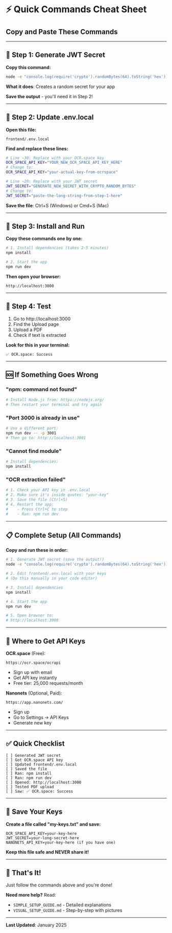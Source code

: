 # ⚡ Quick Commands Cheat Sheet

## Copy and Paste These Commands

---

## 🔑 Step 1: Generate JWT Secret

**Copy this command:**
```bash
node -e "console.log(require('crypto').randomBytes(64).toString('hex'))"
```

**What it does**: Creates a random secret for your app

**Save the output** - you'll need it in Step 2!

---

## 📝 Step 2: Update .env.local

**Open this file:**
```
frontend/.env.local
```

**Find and replace these lines:**

```bash
# Line ~30: Replace with your OCR.space key
OCR_SPACE_API_KEY="YOUR_NEW_OCR_SPACE_API_KEY_HERE"
# Change to:
OCR_SPACE_API_KEY="your-actual-key-from-ocrspace"

# Line ~20: Replace with your JWT secret
JWT_SECRET="GENERATE_NEW_SECRET_WITH_CRYPTO_RANDOM_BYTES"
# Change to:
JWT_SECRET="paste-the-long-string-from-step-1-here"
```

**Save the file**: Ctrl+S (Windows) or Cmd+S (Mac)

---

## 🚀 Step 3: Install and Run

**Copy these commands one by one:**

```bash
# 1. Install dependencies (takes 2-5 minutes)
npm install

# 2. Start the app
npm run dev
```

**Then open your browser:**
```
http://localhost:3000
```

---

## 🧪 Step 4: Test

1. Go to http://localhost:3000
2. Find the Upload page
3. Upload a PDF
4. Check if text is extracted

**Look for this in your terminal:**
```
✅ OCR.space: Success
```

---

## 🆘 If Something Goes Wrong

### "npm: command not found"
```bash
# Install Node.js from: https://nodejs.org/
# Then restart your terminal and try again
```

### "Port 3000 is already in use"
```bash
# Use a different port:
npm run dev -- -p 3001
# Then go to: http://localhost:3001
```

### "Cannot find module"
```bash
# Install dependencies:
npm install
```

### "OCR extraction failed"
```bash
# 1. Check your API key in .env.local
# 2. Make sure it's inside quotes: "your-key"
# 3. Save the file (Ctrl+S)
# 4. Restart the app:
#    - Press Ctrl+C to stop
#    - Run: npm run dev
```

---

## 📋 Complete Setup (All Commands)

**Copy and run these in order:**

```bash
# 1. Generate JWT secret (save the output!)
node -e "console.log(require('crypto').randomBytes(64).toString('hex'))"

# 2. Edit frontend/.env.local with your keys
# (Do this manually in your code editor)

# 3. Install dependencies
npm install

# 4. Start the app
npm run dev

# 5. Open browser to:
# http://localhost:3000
```

---

## 🔗 Where to Get API Keys

**OCR.space** (Free):
```
https://ocr.space/ocrapi
```
- Sign up with email
- Get API key instantly
- Free tier: 25,000 requests/month

**Nanonets** (Optional, Paid):
```
https://app.nanonets.com/
```
- Sign up
- Go to Settings → API Keys
- Generate new key

---

## ✅ Quick Checklist

```
[ ] Generated JWT secret
[ ] Got OCR.space API key
[ ] Updated frontend/.env.local
[ ] Saved the file
[ ] Ran: npm install
[ ] Ran: npm run dev
[ ] Opened: http://localhost:3000
[ ] Tested PDF upload
[ ] Saw: ✅ OCR.space: Success
```

---

## 💾 Save Your Keys

**Create a file called "my-keys.txt" and save:**

```
OCR_SPACE_API_KEY=your-key-here
JWT_SECRET=your-long-secret-here
NANONETS_API_KEY=your-key-here (if you have one)
```

**Keep this file safe and NEVER share it!**

---

## 🎯 That's It!

Just follow the commands above and you're done!

**Need more help?** Read:
- `SIMPLE_SETUP_GUIDE.md` - Detailed explanations
- `VISUAL_SETUP_GUIDE.md` - Step-by-step with pictures

---

**Last Updated**: January 2025
